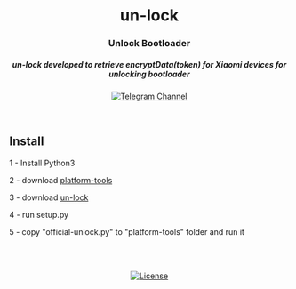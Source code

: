 <div align="center">

# un-lock

### Unlock Bootloader

##### un-lock developed to retrieve encryptData(token) for Xiaomi devices for unlocking bootloader

[![Telegram Channel](https://img.shields.io/badge/-telegram-red?color=white&logo=telegram&logoColor=blue)](https://t.me/Offici5l_Channel)

</div>

<br>

## Install

1 - Install Python3

2 - download [platform-tools](https://developer.android.com/tools/releases/platform-tools) 

3 - download [un-lock](https://github.com/offici5l/un-lock/archive/refs/tags/1.zip) 

4 - run setup.py

5 - copy "official-unlock.py" to "platform-tools" folder and run it


<br>
<br>

<div align="center">

[![License](https://img.shields.io/badge/License-Apache_2.0-blue.svg)](./LICENSE)